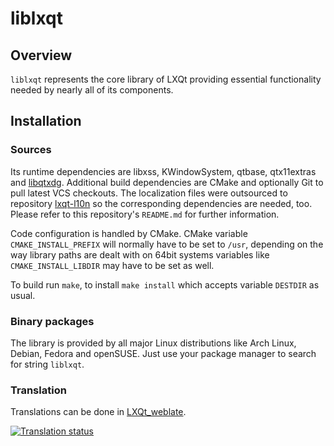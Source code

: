 # liblxqt

## Overview

`liblxqt` represents the core library of LXQt providing essential functionality
needed by nearly all of its components.

## Installation

### Sources

Its runtime dependencies are libxss, KWindowSystem, qtbase, qtx11extras and
[libqtxdg](https://github.com/lxqt/libqtxdg).
Additional build dependencies are CMake and optionally Git to pull latest VCS
checkouts. The localization files were outsourced to repository
[lxqt-l10n](https://github.com/lxqt/lxqt-l10n) so the corresponding dependencies
are needed, too. Please refer to this repository's `README.md` for further
information.

Code configuration is handled by CMake. CMake variable `CMAKE_INSTALL_PREFIX`
will normally have to be set to `/usr`, depending on the way library paths are
dealt with on 64bit systems variables like `CMAKE_INSTALL_LIBDIR` may have to be
set as well.

To build run `make`, to install `make install` which accepts variable `DESTDIR`
as usual.

### Binary packages

The library is provided by all major Linux distributions like Arch Linux, Debian,
Fedora and openSUSE. Just use your package manager to search for string `liblxqt`.


### Translation 

Translations can be done in [LXQt_weblate](https://translate.lxqt-project.org/projects/lxqt-desktop/libfm-qt/).

<a href="https://translate.lxqt-project.org/projects/lxqt-desktop/libfm-qt/">
<img src="https://translate.lxqt-project.org/widgets/lxqt-desktop/-/libfm-qt/multi-auto.svg" alt="Translation status" />
</a>
